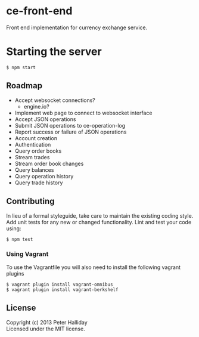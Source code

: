 ce-front-end
============

Front end implementation for currency exchange service.

# Starting the server

```
$ npm start
```

## Roadmap

- Accept websocket connections?
  - engine.io?
- Implement web page to connect to websocket interface
- Accept JSON operations
- Submit JSON operations to ce-operation-log 
- Report success or failure of JSON operations
- Account creation
- Authentication
- Query order books
- Stream trades
- Stream order book changes
- Query balances
- Query operation history
- Query trade history

## Contributing
In lieu of a formal styleguide, take care to maintain the existing coding style. Add unit tests for any new or changed functionality. Lint and test your code using: 

```
$ npm test
```

### Using Vagrant
To use the Vagrantfile you will also need to install the following vagrant plugins

```
$ vagrant plugin install vagrant-omnibus
$ vagrant plugin install vagrant-berkshelf
```

## License
Copyright (c) 2013 Peter Halliday  
Licensed under the MIT license.
